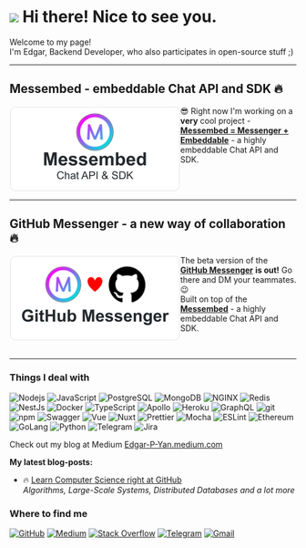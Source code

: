 <h1><img src="https://emojis.slackmojis.com/emojis/images/1531849430/4246/blob-sunglasses.gif?1531849430" width="30"/> Hi there! Nice to see you.</h1>

<p>Welcome to my page! </br> I'm Edgar, Backend Developer, who also participates in open-source stuff ;)

<hr>
  <h2>Messembed - embeddable Chat API and SDK 🔥</h2>
  <a href="https://github.com/Messembed"><img align=left src="https://github.com/Edgar-P-yan/Edgar-P-yan/blob/master/messembed-hero-2%20(2).png?raw=true"></a>
  <p>
    😎 Right now I'm working on a <b>very</b> cool project - <a href="https://github.com/Messembed"><b>Messembed = Messenger + Embeddable</b></a> - a highly embeddable Chat API and SDK.
  </p>
  <br clear="left"/>
<hr>
<h2>GitHub Messenger - a new way of collaboration 🔥</h2>
  <a href="https://github.messembed.com/?utm_source=github"><img align=left src="https://github.com/Edgar-P-yan/Edgar-P-yan/blob/master/github-messenger-hero%20(1).png?raw=true"></a>
  <p>
    The beta version of the <a href="https://github.messembed.com?utm_source=github"><b>GitHub Messenger</b></a> <b>is out!</b> Go there and DM your teammates. 😉<br>
  Built on top of the <a href="https://github.com/Messembed"><b>Messembed</b></a> - a highly embeddable Chat API and SDK.
  </p>
  <br clear="left"/>
<hr>

<h3 align=left>Things I deal with</h3>
<p>
  <img alt="Nodejs" src="https://img.shields.io/badge/-Nodejs-43853d?style=flat-square&logo=Node.js&logoColor=white" />
  <img alt="JavaScript" src="https://img.shields.io/badge/-JavaScript-F7DF1E?style=flat-square&logo=JavaScript&logoColor=black" />
  <img alt="PostgreSQL" src="https://img.shields.io/badge/-PostgreSQL-336791?style=flat-square&logo=postgresql&logoColor=white" />
  <img alt="MongoDB" src="https://img.shields.io/badge/-MongoDB-13aa52?style=flat-square&logo=mongodb&logoColor=white" />
  <img alt="NGINX" src="https://img.shields.io/badge/-NGINX-269539?style=flat-square&logo=nginx&logoColor=white" />
  <img alt="Redis" src="https://img.shields.io/badge/-Redis-DC382D?style=flat-square&logo=redis&logoColor=white" />
  <img alt="NestJs" src="https://img.shields.io/badge/-NestJs-ea2845?style=flat-square&logo=nestjs&logoColor=white" />
  <img alt="Docker" src="https://img.shields.io/badge/-Docker-46a2f1?style=flat-square&logo=docker&logoColor=white" />
  <img alt="TypeScript" src="https://img.shields.io/badge/-TypeScript-007ACC?style=flat-square&logo=typescript&logoColor=white" />
  <img alt="Apollo" src="https://img.shields.io/badge/-Apollo%20GraphQL-311C87?style=flat-square&logo=apollo-graphql&logoColor=white" />
  <img alt="Heroku" src="https://img.shields.io/badge/-Heroku-430098?style=flat-square&logo=heroku&logoColor=white" />
  <img alt="GraphQL" src="https://img.shields.io/badge/-GraphQL-E10098?style=flat-square&logo=graphql&logoColor=white" />
  <img alt="git" src="https://img.shields.io/badge/-Git-F05032?style=flat-square&logo=git&logoColor=white" />
  <img alt="npm" src="https://img.shields.io/badge/-NPM-CB3837?style=flat-square&logo=npm&logoColor=white" />
  <img alt="Swagger" src="https://img.shields.io/badge/-Swagger-85EA2D?style=flat-square&logo=swagger&logoColor=black" />
  <img alt="Vue" src="https://img.shields.io/badge/-Vue-4FC08D?style=flat-square&logo=vue-dot-js&logoColor=white" />
  <img alt="Nuxt" src="https://img.shields.io/badge/-Nuxt-00C58E?style=flat-square&logo=nuxt-dot-js&logoColor=white" />
  <img alt="Prettier" src="https://img.shields.io/badge/-Prettier-F7B93E?style=flat-square&logo=prettier&logoColor=white" />
  <img alt="Mocha" src="https://img.shields.io/badge/-Mocha-8D6748?style=flat-square&logo=mocha&logoColor=white" />
  <img alt="ESLint" src="https://img.shields.io/badge/-ESLint-F7B93E?style=flat-square&logo=eslint&logoColor=white" />
  <img alt="Ethereum" src="https://img.shields.io/badge/-Ethereum-3C3C3D?style=flat-square&logo=ethereum&logoColor=white" />
  <img alt="GoLang" src="https://img.shields.io/badge/-GoLang-00ADD8?style=flat-square&logo=go&logoColor=white" />
  <img alt="Python" src="https://img.shields.io/badge/-Python-3776AB?style=flat-square&logo=python&logoColor=white" />
  <img alt="Telegram" src="https://img.shields.io/badge/-Telegram%20Bots-2CA5E0?style=flat-square&logo=telegram&logoColor=white" />
  <img alt="Jira" src="https://img.shields.io/badge/-Jira-0052CC?style=flat-square&logo=jira&logoColor=white" />
</p>

Check out my blog at Medium [Edgar-P-Yan.medium.com](https://edgar-p-yan.medium.com/)

**My latest blog-posts:**

- :fire: [Learn Computer Science right at GitHub](https://edgar-p-yan.medium.com/learn-about-computer-science-right-at-github-a20f7b080d7a)  
  _Algorithms, Large-Scale Systems, Distributed Databases and a lot more_

<h3>Where to find me</h3>
<p>
  <a href="https://github.com/Edgar-P-Yan" target="_blank"><img alt="GitHub" src="https://img.shields.io/badge/GitHub-%2312100E.svg?&style=for-the-badge&logo=Github&logoColor=white" /></a>
  <a href="https://edgar-p-yan.medium.com" target="_blank"><img alt="Medium" src="https://img.shields.io/badge/medium-%2312100E.svg?&style=for-the-badge&logo=medium&logoColor=white" /></a>
  <a href="https://stackoverflow.com/users/8507883/edgar-p-yan" target="_blank"><img alt="Stack Overflow" src="https://img.shields.io/badge/Stack%20Overflow-FE7A16.svg?&style=for-the-badge&logo=stackoverflow&logoColor=white" /></a>
  <a href="https://t.me/edgar_p_yan" target="_blank"><img alt="Telegram" src="https://img.shields.io/badge/Telegram-2CA5E0.svg?&style=for-the-badge&logo=telegram&logoColor=white"></a>
  <a href="mailto:starguitar307@gmail.com"><img alt="Gmail" src="https://img.shields.io/badge/Gmail-D14836.svg?&style=for-the-badge&logo=gmail&logoColor=white"></a>
</p>
